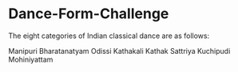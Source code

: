 # Dance-Form-Challenge

The eight categories of Indian classical dance are as follows:

Manipuri
Bharatanatyam
Odissi
Kathakali
Kathak
Sattriya
Kuchipudi
Mohiniyattam
